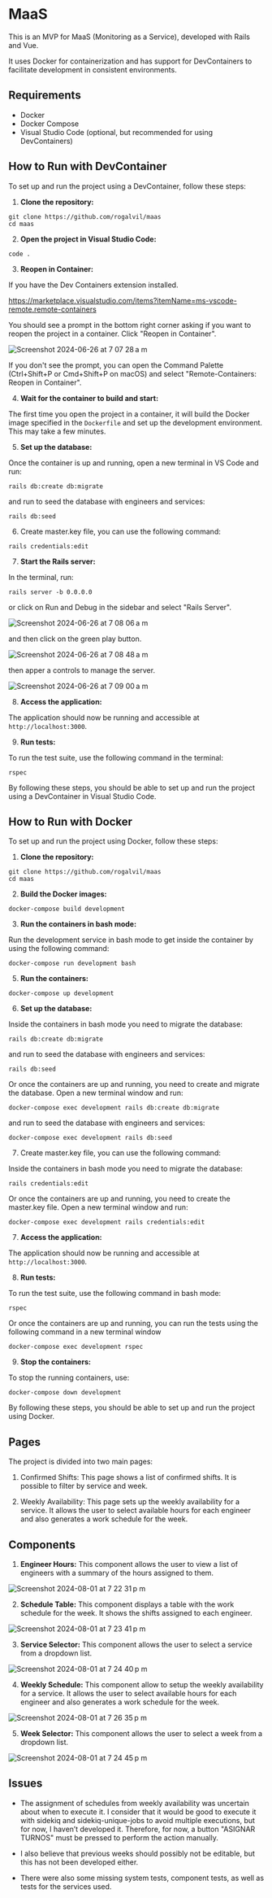 # MaaS

This is an MVP for MaaS (Monitoring as a Service), developed with Rails and Vue.

It uses Docker for containerization and has support for DevContainers to
facilitate development in consistent environments.

## Requirements

- Docker
- Docker Compose
- Visual Studio Code (optional, but recommended for using DevContainers)

## How to Run with DevContainer

To set up and run the project using a DevContainer, follow these steps:

1. **Clone the repository:**

```
git clone https://github.com/rogalvil/maas
cd maas
```

2. **Open the project in Visual Studio Code:**

```
code .
```

3. **Reopen in Container:**

If you have the Dev Containers extension installed.

https://marketplace.visualstudio.com/items?itemName=ms-vscode-remote.remote-containers

You should see a prompt in the bottom right corner asking if you want to reopen
the project in a container. Click "Reopen in Container".

![Screenshot 2024-06-26 at 7 07 28 a m](https://github.com/rogalvil/tgc/assets/695923/666428ad-6cda-44a2-8650-da9e0b3659dd)

If you don't see the prompt, you can open the Command Palette
(Ctrl+Shift+P or Cmd+Shift+P on macOS) and select "Remote-Containers: Reopen in Container".

4. **Wait for the container to build and start:**

The first time you open the project in a container, it will build the Docker
image specified in the `Dockerfile` and set up the development environment. This
may take a few minutes.

5. **Set up the database:**

Once the container is up and running, open a new terminal in VS Code and run:

```
rails db:create db:migrate
```

and run to seed the database with engineers and services:

```
rails db:seed
```

6. Create master.key file, you can use the following command:

```
rails credentials:edit
```

7. **Start the Rails server:**

In the terminal, run:

```
rails server -b 0.0.0.0
```

or click on Run and Debug in the sidebar and select "Rails Server".

![Screenshot 2024-06-26 at 7 08 06 a m](https://github.com/rogalvil/tgc/assets/695923/aea7dd1e-66bd-4873-8d95-22d65ec2edae)

and then click on the green play button.

![Screenshot 2024-06-26 at 7 08 48 a m](https://github.com/rogalvil/tgc/assets/695923/6811ac40-e241-4d66-a365-cdc85a09b0bd)

then apper a controls to manage the server.

![Screenshot 2024-06-26 at 7 09 00 a m](https://github.com/rogalvil/tgc/assets/695923/cca2d9f6-b6ee-49c4-8564-fba1564228ef)

8. **Access the application:**

The application should now be running and accessible at `http://localhost:3000`.

9. **Run tests:**

To run the test suite, use the following command in the terminal:

```
rspec
```

By following these steps, you should be able to set up and run the project
using a DevContainer in Visual Studio Code.

## How to Run with Docker

To set up and run the project using Docker, follow these steps:

1. **Clone the repository:**

```
git clone https://github.com/rogalvil/maas
cd maas
```

2. **Build the Docker images:**

```
docker-compose build development
```

3. **Run the containers in bash mode:**

Run the development service in bash mode to get inside the container by using
the following command:

```
docker-compose run development bash
```

5. **Run the containers:**

```
docker-compose up development
```

6. **Set up the database:**

Inside the containers in bash mode you need to migrate the database:

```
rails db:create db:migrate
```

and run to seed the database with engineers and services:

```
rails db:seed
```

Or once the containers are up and running, you need to create and migrate the
database. Open a new terminal window and run:

```
docker-compose exec development rails db:create db:migrate
```

and run to seed the database with engineers and services:

```
docker-compose exec development rails db:seed
```

7. Create master.key file, you can use the following command:

Inside the containers in bash mode you need to migrate the database:

```
rails credentials:edit
```

Or once the containers are up and running, you need to create the master.key
file. Open a new terminal window and run:

```
docker-compose exec development rails credentials:edit
```

7. **Access the application:**

The application should now be running and accessible at `http://localhost:3000`.

8. **Run tests:**

To run the test suite, use the following command in bash mode:

```
rspec
```

Or once the containers are up and running, you can run the tests using the
following command in a new terminal window

```
docker-compose exec development rspec
```

9. **Stop the containers:**

To stop the running containers, use:

```
docker-compose down development
```

By following these steps, you should be able to set up and run the project using
Docker.

## Pages

The project is divided into two main pages:

1. Confirmed Shifts: This page shows a list of confirmed shifts. It is possible
   to filter by service and week.

2. Weekly Availability: This page sets up the weekly availability for a service.
   It allows the user to select available hours for each engineer and also
   generates a work schedule for the week.

## Components

1. **Engineer Hours:** This component allows the user to view a list of
   engineers with a summary of the hours assigned to them.

![Screenshot 2024-08-01 at 7 22 31 p m](https://github.com/user-attachments/assets/5692e3d0-f53f-4048-9f36-1dcfa0509cc2)

2. **Schedule Table:** This component displays a table with the work schedule
   for the week. It shows the shifts assigned to each engineer.

![Screenshot 2024-08-01 at 7 23 41 p m](https://github.com/user-attachments/assets/a2644203-4e43-4628-afb2-e9935ec7ddf4)

3. **Service Selector:** This component allows the user to select a service from
   a dropdown list.

![Screenshot 2024-08-01 at 7 24 40 p m](https://github.com/user-attachments/assets/301f471f-8d44-43aa-b3e9-45c0bab62a93)

4. **Weekly Schedule:** This component allow to setup the weekly availability
   for a service. It allows the user to select available hours for each engineer
   and also generates a work schedule for the week.

![Screenshot 2024-08-01 at 7 26 35 p m](https://github.com/user-attachments/assets/cf62275e-e458-4a23-a46f-f42c08941227)

5. **Week Selector:** This component allows the user to select a week from a
   dropdown list.

![Screenshot 2024-08-01 at 7 24 45 p m](https://github.com/user-attachments/assets/cd491571-0d87-4564-a074-dc8f2602349a)

## Issues

- The assignment of schedules from weekly availability was uncertain about when to
  execute it. I consider that it would be good to execute it with sidekiq and
  sidekiq-unique-jobs to avoid multiple executions, but for now, I haven’t
  developed it. Therefore, for now, a button "ASIGNAR TURNOS" must be pressed to
  perform the action manually.

- I also believe that previous weeks should possibly not be editable, but this
  has not been developed either.

- There were also some missing system tests, component tests, as well as tests
  for the services used.
